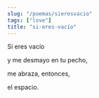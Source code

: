```yaml
---
slug: "/poemas/sieresvacio"
tags: ["love"]
title: "si-eres-vacío"
---
```

Si eres vacío 

y me desmayo en tu pecho, 

me abraza, entonces, 

el espacio.